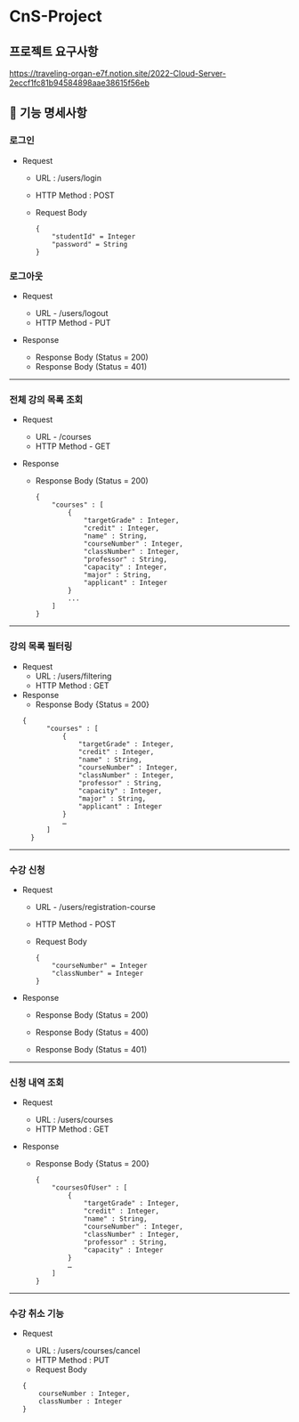 # CnS-Project

## 프로젝트 요구사항
https://traveling-organ-e7f.notion.site/2022-Cloud-Server-2eccf1fc81b94584898aae38615f56eb


## 🚀 기능 명세사항

###  로그인

- Request
  - URL : /users/login
  - HTTP Method : POST
  - Request Body

      ```
      {
          "studentId" = Integer
          "password" = String
      }
      ```
###  로그아웃

- Request

  - URL - /users/logout
  - HTTP Method - PUT

- Response
  - Response Body (Status = 200)
  - Response Body (Status = 401)

---

### 전체 강의 목록 조회

- Request
  - URL - /courses
  - HTTP Method - GET

- Response
  - Response Body (Status = 200)
    ```
    {
        "courses" : [
            {
                "targetGrade" : Integer,
                "credit" : Integer,
                "name" : String,
                "courseNumber" : Integer,
                "classNumber" : Integer,
                "professor" : String,
                "capacity" : Integer,
                "major" : String,
                "applicant" : Integer
            }
            ...
        ]
    }
    ```
---
### 강의 목록 필터링
- Request
  - URL : /users/filtering
  - HTTP Method : GET
- Response
  - Response Body {Status = 200}
  ````
  {
        "courses" : [
            {
                "targetGrade" : Integer,
                "credit" : Integer,
                "name" : String,
                "courseNumber" : Integer,
                "classNumber" : Integer,
                "professor" : String,
                "capacity" : Integer,
                "major" : String,
                "applicant" : Integer
            }
            …
        ]
    }
  ````

---
###  수강 신청

- Request
    - URL - /users/registration-course
    - HTTP Method - POST
        
    - Request Body
      ```
      {
          "courseNumber" = Integer
          "classNumber" = Integer
      }
      ```
- Response
    - Response Body (Status = 200)

    - Response Body (Status = 400)
    - Response Body (Status = 401)

---

### 신청 내역 조회

- Request
    - URL : /users/courses
    - HTTP Method : GET

- Response

  - Response Body {Status = 200}
    ```
    {
        "coursesOfUser" : [
            {
                "targetGrade" : Integer,
                "credit" : Integer,
                "name" : String,
                "courseNumber" : Integer,
                "classNumber" : Integer,
                "professor" : String,
                "capacity" : Integer
            }
            …
        ]
    }
    ```

---

### 수강 취소 기능
- Request

    - URL : /users/courses/cancel
    - HTTP Method : PUT
    - Request Body
  ````
  {
      courseNumber : Integer,
      classNumber : Integer
  }
  ````
